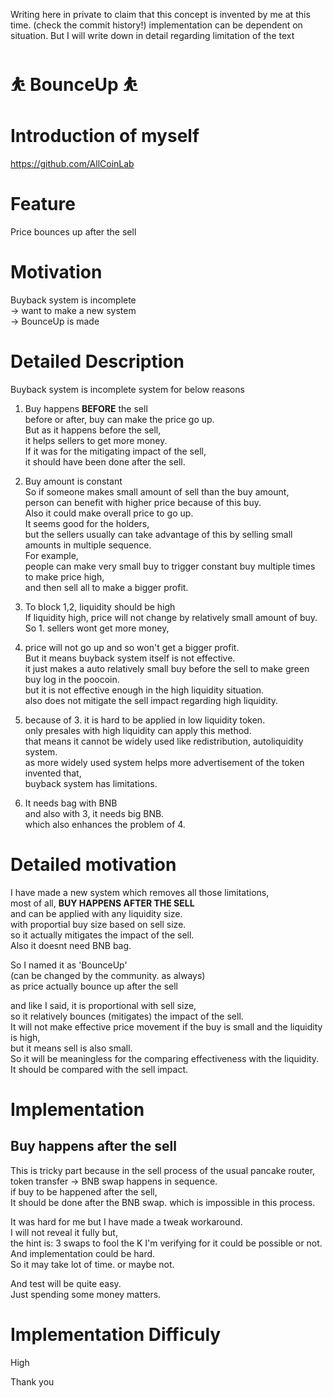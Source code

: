 Writing here in private to claim that this concept is invented by me at this time.
(check the commit history!)
implementation can be dependent on situation.
But I will write down in detail regarding limitation of the text

# ⛹️ BounceUp ⛹️

# Introduction of myself
https://github.com/AllCoinLab

# Feature
Price bounces up after the sell

# Motivation
Buyback system is incomplete  
-> want to make a new system  
-> BounceUp is made  

# Detailed Description
Buyback system is incomplete system for below reasons  
1. Buy happens **BEFORE** the sell  
before or after, buy can make the price go up.  
But as it happens before the sell,  
it helps sellers to get more money.  
If it was for the mitigating impact of the sell,  
it should have been done after the sell.

2. Buy amount is constant  
So if someone makes small amount of sell than the buy amount,  
person can benefit with higher price because of this buy.  
Also it could make overall price to go up.  
It seems good for the holders,  
but the sellers usually can take advantage of this by selling small amounts in multiple sequence.  
For example,  
people can make very small buy to trigger constant buy multiple times to make price high,  
and then sell all to make a bigger profit.  

3. To block 1,2, liquidity should be high  
If liquidity high, price will not change by relatively small amount of buy.  
So 1. sellers wont get more money,  
2. price will not go up and so won't get a bigger profit.  
But it means buyback system itself is not effective.  
it just makes a auto relatively small buy before the sell to make green buy log in the poocoin.  
but it is not effective enough in the high liquidity situation.  
also does not mitigate the sell impact regarding high liquidity.  

4. because of 3. it is hard to be applied in low liquidity token.  
only presales with high liquidity can apply this method.  
that means it cannot be widely used like redistribution, autoliquidity system.  
as more widely used system helps more advertisement of the token invented that,  
buyback system has limitations.

5. It needs bag with BNB  
and also with 3, it needs big BNB.  
which also enhances the problem of 4.

# Detailed motivation
I have made a new system which removes all those limitations,  
most of all, **BUY HAPPENS AFTER THE SELL**  
and can be applied with any liquidity size.  
with proportial buy size based on sell size.  
so it actually mitigates the impact of the sell.  
Also it doesnt need BNB bag.  

So I named it as 'BounceUp'  
(can be changed by the community. as always)  
as price actually bounce up after the sell 

and like I said, it is proportional with sell size,  
so it relatively bounces (mitigates) the impact of the sell.  
It will not make effective price movement if the buy is small and the liquidity is high,  
but it means sell is also small.  
So it will be meaningless for the comparing effectiveness with the liquidity.  
It should be compared with the sell impact.  

# Implementation
## Buy happens after the sell  
This is tricky part because in the sell process of the usual pancake router,  
token transfer -> BNB swap happens in sequence.  
if buy to be happened after the sell,  
It should be done after the BNB swap. which is impossible in this process.  

It was hard for me but I have made a tweak workaround.  
I will not reveal it fully but,  
the hint is: 3 swaps to fool the K
I'm verifying for it could be possible or not.  
And implementation could be hard.  
So it may take lot of time. or maybe not.  

And test will be quite easy.  
Just spending some money matters.  

# Implementation Difficuly
High

Thank you